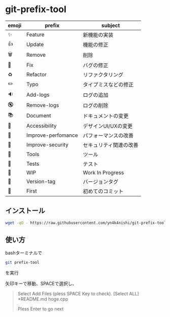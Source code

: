 # git-prefix-tool

|emoji|prefix|subject|
|---|---|---|
|:sparkles:       | Feature            | 新機能の実装|
|:+1:             | Update             | 機能の修正|
|:wastebasket:    | Remove             | 削除|
|:bug:            | Fix                | バグの修正|
|:recycle:        | Refactor           | リファクタリング|
|:pencil2:        | Typo               | タイプミスなどの修正|
|:sound:          | Add-logs           | ログの追加|
|:mute:           | Remove-logs        | ログの削除|
|:books:          | Document           | ドキュメントの変更|
|:art:            | Accessibility      | デザインUI/UXの変更|
|:horse:          | Improve-perfomance | パフォーマンスの改善|
|:cop:            | Improve-security   | セキュリティ関連の改善|
|:wrench:         | Tools              | ツール|
|:rotating_light: | Tests              | テスト|
|:construction:   | WIP                | Work In Progress|
|:bookmark:       | Version-tag        | バージョンタグ|
|:tada:           | First              | 初めてのコミット|

## インストール
```bash
wget -qO - https://raw.githubusercontent.com/yn4k4nishi/git-prefix-tool/main/install.sh | bash
```

## 使い方
bashターミナルで
```bash
git prefix-tool
```
を実行

矢印キーで移動、SPACEで選択し、
>Select Add Files (pless SPACE Key to check).
>    [Select ALL]
>   *README.md
>    hoge.cpp
>
>Pless Enter to go next
